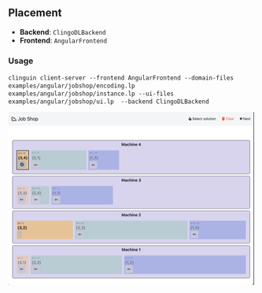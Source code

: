## Placement

- **Backend**:   `ClingoDLBackend`
- **Frontend**:   `AngularFrontend`

### Usage

```
clinguin client-server --frontend AngularFrontend --domain-files examples/angular/jobshop/encoding.lp  examples/angular/jobshop/instance.lp --ui-files examples/angular/jobshop/ui.lp  --backend ClingoDLBackend 
```

![](out.png)
